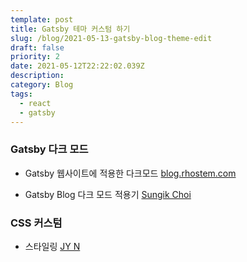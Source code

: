 ```yaml
---
template: post
title: Gatsby 테마 커스텀 하기
slug: /blog/2021-05-13-gatsby-blog-theme-edit
draft: false
priority: 2
date: 2021-05-12T22:22:02.039Z
description:
category: Blog
tags:
  - react
  - gatsby
---
```


### Gatsby 다크 모드

- Gatsby 웹사이트에 적용한 다크모드 [blog.rhostem.com](https://blog.rhostem.com/posts/2020-06-25-dark-mode-for-gatsby-website)

- Gatsby Blog 다크 모드 적용기 [Sungik Choi](https://www.sungikchoi.com/blog/gatsby-dark-mode/)

### CSS 커스텀

- 스타일링 [JY N](https://siisee111.medium.com/gatsby-js%EB%A1%9C-%EB%B8%94%EB%A1%9C%EA%B7%B8-%EB%A7%8C%EB%93%A4%EA%B8%B0-4-cebfac8a5cb4)
